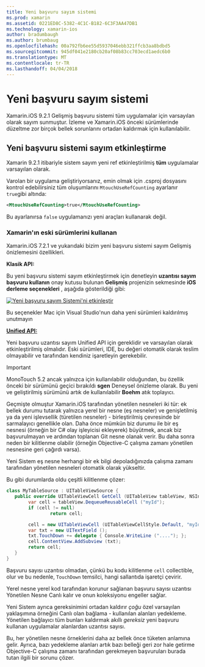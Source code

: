 ```yaml
---
title: Yeni başvuru sayım sistemi
ms.prod: xamarin
ms.assetid: 0221ED8C-5382-4C1C-B182-6C3F3AA47DB1
ms.technology: xamarin-ios
author: bradumbaugh
ms.author: brumbaug
ms.openlocfilehash: 00a792fb6ee55d5937046ebb321ffcb3aa8bdbd5
ms.sourcegitcommit: 945df041e2180cb20af08b83cc703ecd1aedc6b0
ms.translationtype: MT
ms.contentlocale: tr-TR
ms.lasthandoff: 04/04/2018
---
```

# <a name="new-reference-counting-system"></a>Yeni başvuru sayım sistemi

Xamarin.iOS 9.2.1 Gelişmiş başvuru sistemi tüm uygulamalar için varsayılan olarak sayım sunmuştur. İzleme ve Xamarin.iOS önceki sürümlerinde düzeltme zor birçok bellek sorunlarını ortadan kaldırmak için kullanılabilir.

## <a name="enabling-the-new-reference-counting-system"></a>Yeni başvuru sistemi sayım etkinleştirme

Xamarin 9.2.1 itibariyle sistem sayım yeni ref etkinleştirilmiş **tüm** uygulamalar varsayılan olarak.

Varolan bir uygulama geliştiriyorsanız, emin olmak için .csproj dosyasını kontrol edebilirsiniz tüm oluşumlarını `MtouchUseRefCounting` ayarlanır `true`gibi altında:

```xml
<MtouchUseRefCounting>true</MtouchUseRefCounting>
```

Bu ayarlanırsa `false` uygulamanızı yeni araçları kullanarak değil.

### <a name="using-older-versions-of-xamarin"></a>Xamarin'ın eski sürümlerini kullanan

Xamarin.iOS 7.2.1 ve yukarıdaki bizim yeni başvuru sistemi sayım Gelişmiş önizlemesini özellikleri.

**Klasik API:**

Bu yeni başvuru sistemi sayım etkinleştirmek için denetleyin **uzantısı sayım başvuru kullanın** onay kutusu bulunan **Gelişmiş** projenizin sekmesinde **iOS derleme seçenekleri** , aşağıda gösterildiği gibi: 

[![](newrefcount-images/image1.png "Yeni başvuru sayım Sistemi'ni etkinleştir")](newrefcount-images/image1.png#lightbox)

Bu seçenekler Mac için Visual Studio'nun daha yeni sürümleri kaldırılmış unutmayın

 **[Unified API:](~/cross-platform/macios/unified/index.md)**

 Yeni başvuru uzantısı sayım Unified API için gereklidir ve varsayılan olarak etkinleştirilmiş olmalıdır. Eski sürümleri, IDE, bu değeri otomatik olarak teslim olmayabilir ve tarafından kendiniz işaretleyin gerekebilir.

    
> [!IMPORTANT]
> MonoTouch 5.2 ancak yalnızca için kullanılabilir olduğundan, bu özellik önceki bir sürümünü geçici bırakıldı **sgen** Deneysel önizleme olarak. Bu yeni ve geliştirilmiş sürümünü artık de kullanılabilir **Boehm** atık toplayıcı.


Geçmişte olmuştur Xamarin.iOS tarafından yönetilen nesneleri iki tür: ek bellek durumu tutarak yalnızca yerel bir nesne (eş nesneler) ve genişletilmiş ya da yeni işlevsellik (türetilen nesneler) - birleştirilmiş çevresinde bir sarmalayıcı genellikle olan. Daha önce mümkün biz durumu ile bir eş nesnesi (örneğin bir C# olay işleyicisi ekleyerek) büyütmek, ancak biz başvurulmayan ve ardından toplanan Git nesne olanak verir. Bu daha sonra neden bir kilitlenme olabilir (örneğin Objective-C çalışma zamanı yönetilen nesnesine geri çağırdı varsa).

Yeni Sistem eş nesne herhangi bir ek bilgi depoladığınızda çalışma zamanı tarafından yönetilen nesneleri otomatik olarak yükseltir.

Bu gibi durumlarda oldu çeşitli kilitlenme çözer:

```csharp
class MyTableSource : UITableViewSource {
   public override UITableViewCell GetCell (UITableView tableView, NSIndexPath indexPath) {
        var cell = tableView.DequeueReusableCell ("myId");
        if (cell != null)
                return cell;

        cell = new UITableViewCell (UITableViewCellStyle.Default, "myId");
        var txt = new UITextField ();
        txt.TouchDown += delegate { Console.WriteLine ("...."); };
        cell.ContentView.AddSubview (txt);
        return cell;
   }
}
```

Başvuru sayısı uzantısı olmadan, çünkü bu kodu kilitlenme `cell` collectible, olur ve bu nedenle, `TouchDown` temsilci, hangi sallantıda işaretçi çevirir.

Yerel nesne yerel kod tarafından korunur sağlanan başvuru sayısı uzantısı Yönetilen Nesne Canlı kalır ve onun koleksiyonu engeller sağlar.

Yeni Sistem ayrıca gereksinimini ortadan kaldırır *çoğu* özel varsayılan yaklaşımına örneğini Canlı olan bağlama - kullanılan alanları yedekleme. Yönetilen bağlayıcı tüm bunları kaldırmak akıllı *gereksiz* yeni başvuru kullanan uygulamalar alanlardan uzantısı sayısı.

Bu, her yönetilen nesne örneklerini daha az bellek önce tüketen anlamına gelir. Ayrıca, bazı yedekleme alanları artık bazı belleği geri zor hale getirme Objective-C çalışma zamanı tarafından gerekmeyen başvuruları burada tutan ilgili bir sorunu çözer.
